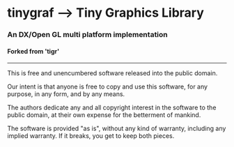 # tinygraf --> Tiny Graphics Library
### An DX/Open GL multi platform implementation
#### Forked from 'tigr'
-----------------------------


This is free and unencumbered software released into the public domain.

Our intent is that anyone is free to copy and use this software,
for any purpose, in any form, and by any means.

The authors dedicate any and all copyright interest in the software
to the public domain, at their own expense for the betterment of mankind.

The software is provided "as is", without any kind of warranty, including
any implied warranty. If it breaks, you get to keep both pieces.
